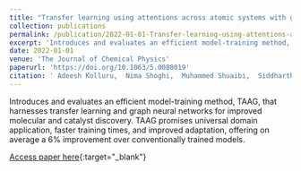 ```yaml
---
title: "Transfer learning using attentions across atomic systems with graph neural networks (TAAG)"
collection: publications
permalink: /publication/2022-01-01-Transfer-learning-using-attentions-across-atomic-systems-with-graph-neural-networks-TAAG
excerpt: 'Introduces and evaluates an efficient model-training method, TAAG, that harnesses transfer learning and graph neural networks for improved molecular and catalyst discovery. TAAG promises universal domain application, faster training times, and improved adaptation, offering on average a 6% improvement over conventionally trained models.'
date: 2022-01-01
venue: 'The Journal of Chemical Physics'
paperurl: 'https://doi.org/10.1063/5.0088019'
citation: ' Adeesh Kolluru,  Nima Shoghi,  Muhammed Shuaibi,  Siddharth Goyal,  Abhishek Das,  C Zitnick,  Zachary Ulissi, &quot;Transfer learning using attentions across atomic systems with graph neural networks (TAAG).&quot; The Journal of Chemical Physics, 2022.'
---
```

Introduces and evaluates an efficient model-training method, TAAG, that harnesses transfer learning and graph neural networks for improved molecular and catalyst discovery. TAAG promises universal domain application, faster training times, and improved adaptation, offering on average a 6% improvement over conventionally trained models.

[Access paper here](https://doi.org/10.1063/5.0088019){:target="_blank"}
